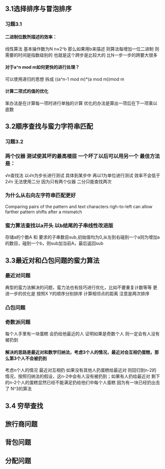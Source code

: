 ## 3.1选择排序与冒泡排序
### 习题3.1
#### 二进制位数所描述的效率：
线性算法 基本操作数为N n≈2^b 那么如果用b来描述 则算法每增加一位二进制 则需要的时间是指数级别的
也就是这个跨步是比较大的 比N一步一步的跨要大很多
#### 对于a^n mod m如何更快的进行处理？
可以使用递归的思想 拆成 ((a^n-1 mod m)*(a mod m))mod m
#### 计算二项式的值的优化
笨办法是在计算每一项时进行单独的计算 优化的办法是算出一项后在下一项乘以底数

## 3.2顺序查找与蛮力字符串匹配
### 习题3.2
### 两个仪器 测试使其坏的最高楼层 一个坏了以后可以用另一个 最佳方法是：
√n查找法 以√n为步长进行测试 具体到某步中 再以1为单位进行测试 效率不会低于2√n 无法使用二分 因为只有两个仪器 二分只能查找两次
### 为什么从右向左字符串匹配更好
Comparing pairs of the pattern and text characters righ-to-left can allow
farther pattern shifts after a mismatch
### 蛮力算法查找以a开头 以b结尾的子串线性改进版
存储a的个数A 和 要求的子串数目sub,初始值均为0,从左到右碰到一个a则为增加a的数目，碰到一个b，则sub加当前A，最后返回sub

## 3.3最近对和凸包问题的蛮力算法
### 最近对问题
典型的蛮力法解决的问题，蛮力法也有技巧进行优化，比如不要重复计数等等
更进一步的优化是 按照X Y的顺序分别排序 计算相邻点的距离 注意是两次排序 
### 凸包问题
### 奇数派问题
每个人手里有一块蛋糕 会扔给他最近的人 证明如果是奇数个人 则一定会有人没有被扔到
#### 解决的思路是最近对和数学归纳法，考虑3个人的情况，最近对会互相仍蛋糕，那么第3个人不会被扔到
考虑n个人的情况 最近对互相扔 如果没有其他人扔蛋糕给最近对 则回归到n-2的情况，按照归纳法的假设，这n-2中会有人没有被扔到；如果有人扔给最近对 剩下的n-2个人的蛋糕显然已经不能满足扔给他们中每个人蛋糕 因为有一块已经扔出去了
N^3的算法
## 3.4 穷举查找
## 旅行商问题
## 背包问题
## 分配问题
